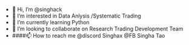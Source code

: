 - 👋 Hi, I’m @singhack
- 👀 I’m interested in Data Anlysis /Systematic Trading
- 🌱 I’m currently learning Python
- 💞️ I’m looking to collaborate on Research Trading Development Team
- ####📫 How to reach me @discord Singhax
                          @FB Singha Tao

<!---
singhack/singhack is a ✨ special ✨ repository because its `README.md` (this file) appears on your GitHub profile.
You can click the Preview link to take a look at your changes.
--->
